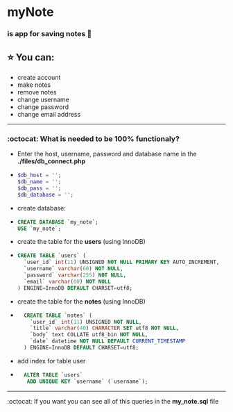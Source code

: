 # myNote
### is app for saving notes :memo:

## :star: You can:
* create account
* make notes
* remove notes
* change username
* change password
* change email address
---

### :octocat: What is needed to be 100% functionaly? 
* Enter the host, username, password and database name in the **./files/db_connect.php**
* ```php
  $db_host = '';
  $db_name = '';
  $db_pass = '';
  $db_database = '';
  ```

* create database:
* ```sql
  CREATE DATABASE `my_note`;
  USE `my_note`;
  ```
* create the table for the **users** (using InnoDB)
* ```sql
  CREATE TABLE `users` (
    `user_id` int(11) UNSIGNED NOT NULL PRIMARY KEY AUTO_INCREMENT,
    `username` varchar(60) NOT NULL,
    `password` varchar(255) NOT NULL,
    `email` varchar(60) NOT NULL
  ) ENGINE=InnoDB DEFAULT CHARSET=utf8;
  ```
* create the table for the **notes** (using InnoDB)
* ```sql
    CREATE TABLE `notes` (
      `user_id` int(11) UNSIGNED NOT NULL,
      `title` varchar(40) CHARACTER SET utf8 NOT NULL,
      `body` text COLLATE utf8_bin NOT NULL,
      `date` datetime NOT NULL DEFAULT CURRENT_TIMESTAMP
    ) ENGINE=InnoDB DEFAULT CHARSET=utf8;

* add index for table user
* ```sql
    ALTER TABLE `users`
     ADD UNIQUE KEY `username` (`username`);
  ```
---
:octocat: If you want you can see all of this queries in the **my_note.sql** file    
